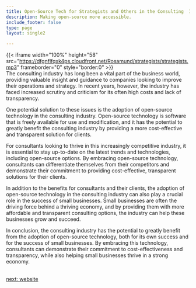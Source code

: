 ```yaml
---
title: Open-Source Tech for Strategists and Others in the Consulting  Industry
description: Making open-source more accessible.
include_footer: false
type: page
layout: single2

---
```


{{< iframe width="100%" height="58" src="https://dfgnflfqxk4ps.cloudfront.net/Rosamund/strategists/strategists.mp3" frameborder="0" style="border:0" >}}<br>
The consulting industry has long been a vital part of the business world, providing valuable insight and guidance to companies looking to improve their operations and strategy. In recent years, however, the industry has faced increased scrutiny and criticism for its often high costs and lack of transparency.

One potential solution to these issues is the adoption of open-source technology in the consulting industry. Open-source technology is software that is freely available for use and modification, and it has the potential to greatly benefit the consulting industry by providing a more cost-effective and transparent solution for clients.

For consultants looking to thrive in this increasingly competitive industry, it is essential to stay up-to-date on the latest trends and technologies, including open-source options. By embracing open-source technology, consultants can differentiate themselves from their competitors and demonstrate their commitment to providing cost-effective, transparent solutions for their clients.

In addition to the benefits for consultants and their clients, the adoption of open-source technology in the consulting industry can also play a crucial role in the success of small businesses. Small businesses are often the driving force behind a thriving economy, and by providing them with more affordable and transparent consulting options, the industry can help these businesses grow and succeed.

In conclusion, the consulting industry has the potential to greatly benefit from the adoption of open-source technology, both for its own success and for the success of small businesses. By embracing this technology, consultants can demonstrate their commitment to cost-effectiveness and transparency, while also helping small businesses thrive in a strong economy.

<br>
<a href="https://workdojos.com/strategists/website">next: website</a>
<br>
</p>